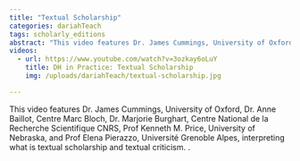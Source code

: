 ```yaml
---
title: "Textual Scholarship"
categories: dariahTeach
tags: scholarly_editions
abstract: "This video features Dr. James Cummings, University of Oxford, Dr. Anne Baillot, Centre Marc Bloch, Dr. Marjorie Burghart, Centre National de la Recherche Scientifique CNRS, Prof Kenneth M. Price, University of Nebraska, and Prof Elena Pierazzo, Université Grenoble Alpes, interpreting what is textual scholarship and textual criticism."
videos:
  - url: https://www.youtube.com/watch?v=3ozkay6oLuY
    title: DH in Practice: Textual Scholarship
    img: /uploads/dariahTeach/textual-scholarship.jpg

---
```


This video features Dr. James Cummings, University of Oxford, Dr. Anne Baillot, Centre Marc Bloch, Dr. Marjorie Burghart, Centre National de la Recherche Scientifique CNRS, Prof Kenneth M. Price, University of Nebraska, and Prof Elena Pierazzo, Université Grenoble Alpes, interpreting what is textual scholarship and textual criticism.
.
